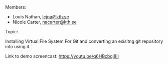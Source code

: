Members:

- Louis Nathan, lcjna@kth.se
- Nicole Carter, nacarter@kth.se

Topic:

Installing Virtual File System For Git and converting an exisitng git repository into using it.

Link to demo screencast: https://youtu.be/q6HBcbgi8lI